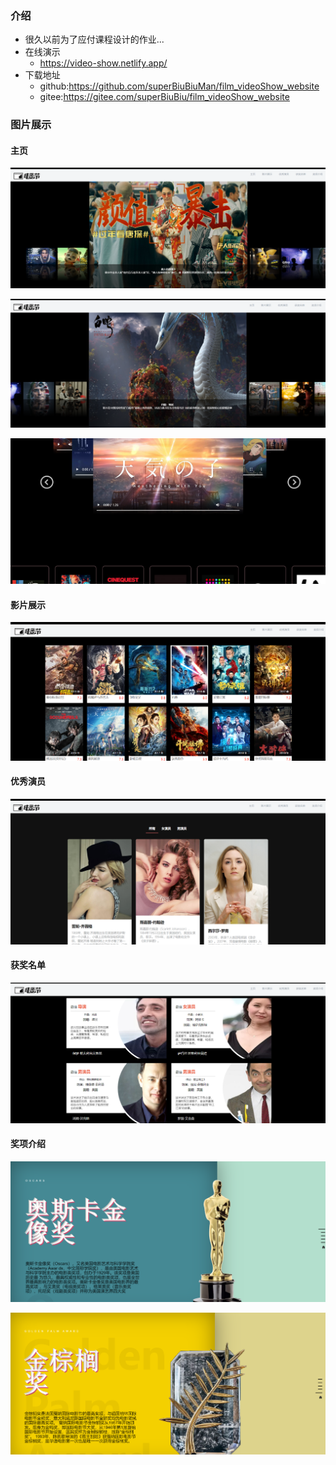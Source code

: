 ### 介绍

* 很久以前为了应付课程设计的作业...
* 在线演示
  * https://video-show.netlify.app/
* 下载地址
  * github:https://github.com/superBiuBiuMan/film_videoShow_website
  * gitee:https://gitee.com/superBiuBiu/film_videoShow_website

### 图片展示

#### 主页

<img src="README.assets/202207150843823.png" style="zoom:80%;" />

![](README.assets/202207150846968.png)

![](README.assets/202207150843960.png)

#### 影片展示

![](README.assets/202207150844523.png)

#### 优秀演员

![](README.assets/202207150844601.png)

#### 获奖名单

![](README.assets/202207150845085.png)

#### 奖项介绍

![](README.assets/202207150845149.png)

![](README.assets/202207150845926.png)